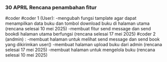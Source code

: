 ### 30 APRIL Rencana penambahan fitur
#coder
#coder 1 (User):
-mengubah fungsi tamplate agar dapat menampilkan data buku dan tombol download buku di halaman utama (rencana selesai 10 mei 2025)
-membuat fitur send message dan send bookdi halaman utama berfungsi (rencana selesai 17 mei 2025)
#coder 2 (andmin) :
-membuat halaman untuk melihat send message dan send book yang dikirimkan user()
-membuat halaman upload buku dari admin (rencana selesai 17 mei 2025)
-membuat halaman untuk mengelola buku (rencana selesai 10 mei 2025)

